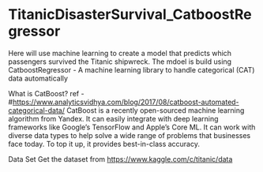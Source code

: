 # TitanicDisasterSurvival_CatboostRegressor
Here will use machine learning to create a model that predicts which passengers survived the Titanic shipwreck.
The mdoel is build using CatboostRegressor - A machine learning library to handle categorical (CAT) data automatically


What is CatBoost?  ref - #https://www.analyticsvidhya.com/blog/2017/08/catboost-automated-categorical-data/
CatBoost is a recently open-sourced machine learning algorithm from Yandex. It can easily integrate with deep learning frameworks like Google’s TensorFlow and Apple’s Core ML. It can work with diverse data types to help solve a wide range of problems that businesses face today. To top it up, it provides best-in-class accuracy.

Data Set
Get the dataset from https://www.kaggle.com/c/titanic/data

